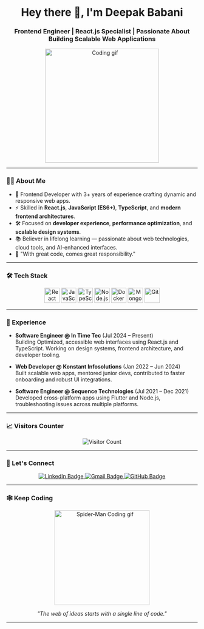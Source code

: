 <h1 align="center">Hey there 👋, I'm Deepak Babani</h1>
<h3 align="center">Frontend Engineer | React.js Specialist | Passionate About Building Scalable Web Applications</h3>

<p align="center">
  <img src="https://media.giphy.com/media/qgQUggAC3Pfv687qPC/giphy.gif" width="300" alt="Coding gif" />
</p>

---

### 🧑‍💻 About Me
- 🚀 Frontend Developer with 3+ years of experience crafting dynamic and responsive web apps.
- ⚡ Skilled in **React.js**, **JavaScript (ES6+)**, **TypeScript**, and **modern frontend architectures**.
- 🛠️ Focused on **developer experience**, **performance optimization**, and **scalable design systems**.
- 📚 Believer in lifelong learning — passionate about web technologies, cloud tools, and AI-enhanced interfaces.
- 🎯 "With great code, comes great responsibility."

---

### 🛠️ Tech Stack
<p align="center">
  <img src="https://cdn.jsdelivr.net/gh/devicons/devicon/icons/react/react-original.svg" width="40" height="40" alt="React" />
  <img src="https://cdn.jsdelivr.net/gh/devicons/devicon/icons/javascript/javascript-original.svg" width="40" height="40" alt="JavaScript" />
  <img src="https://cdn.jsdelivr.net/gh/devicons/devicon/icons/typescript/typescript-original.svg" width="40" height="40" alt="TypeScript" />
  <img src="https://cdn.jsdelivr.net/gh/devicons/devicon/icons/nodejs/nodejs-original.svg" width="40" height="40" alt="Node.js" />
  <img src="https://cdn.jsdelivr.net/gh/devicons/devicon/icons/docker/docker-original.svg" width="40" height="40" alt="Docker" />
  <img src="https://cdn.jsdelivr.net/gh/devicons/devicon/icons/mongodb/mongodb-original.svg" width="40" height="40" alt="MongoDB" />
  <img src="https://cdn.jsdelivr.net/gh/devicons/devicon/icons/git/git-original.svg" width="40" height="40" alt="Git" />
</p>

---

### 💼 Experience
- **Software Engineer @ In Time Tec** (Jul 2024 – Present)  
  Building Optimized, accessible web interfaces using React.js and TypeScript. Working on design systems, frontend architecture, and developer tooling.

- **Web Developer @ Konstant Infosolutions** (Jan 2022 – Jun 2024)  
  Built scalable web apps, mentored junior devs, contributed to faster onboarding and robust UI integrations.

- **Software Engineer @ Sequence Technologies** (Jul 2021 – Dec 2021)  
  Developed cross-platform apps using Flutter and Node.js, troubleshooting issues across multiple platforms.

---

### 📈 Visitors Counter
<p align="center">
  <img src="https://profile-counter.glitch.me/Deepakbabani/count.svg" alt="Visitor Count" />
</p>

---


### 🤝 Let's Connect
<div align="center">
  <a href="https://www.linkedin.com/in/deepakbabani-2a3a521b1/" target="_blank">
    <img src="https://img.shields.io/badge/LinkedIn-Connect-blue?style=for-the-badge&logo=linkedin" alt="LinkedIn Badge" />
  </a>
  <a href="mailto:heisenberg96367@gmail.com" target="_blank">
    <img src="https://img.shields.io/badge/Gmail-Email-red?style=for-the-badge&logo=gmail&logoColor=white" alt="Gmail Badge" />
  </a>
  <a href="https://github.com/Deepakbabani" target="_blank">
    <img src="https://img.shields.io/badge/GitHub-Follow-black?style=for-the-badge&logo=github" alt="GitHub Badge" />
  </a>
</div>

---

### 🕸️ Keep Coding
<p align="center">
  <img src="https://media1.tenor.com/m/Z5ZVoBzIYTUAAAAd/spider-man-into-the-spider-verse-computer.gif" width="250" alt="Spider-Man Coding gif" />
</p>

<p align="center">
  <i>"The web of ideas starts with a single line of code."</i>
</p>

---
